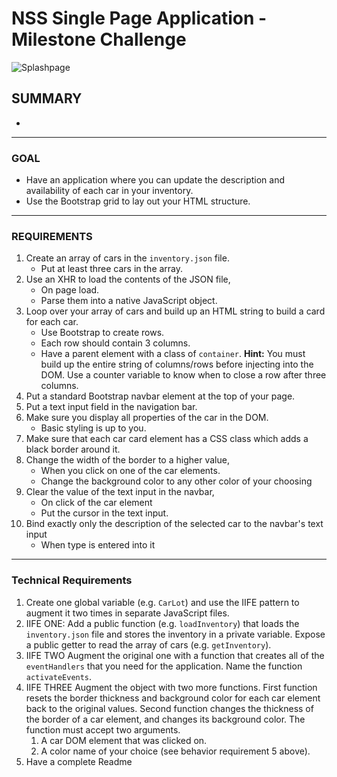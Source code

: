 # NSS Single Page Application - Milestone Challenge

![Splashpage]()

## SUMMARY
 - 

<hr>

### GOAL

 - Have an application where you can update the description and availability of each car in your inventory. 
 - Use the Bootstrap grid to lay out your HTML structure.

<hr>

### REQUIREMENTS

1. Create an array of cars in the `inventory.json` file. 
	- Put at least three cars in the array.
1. Use an XHR to load the contents of the JSON file, 
	- On page load.
	- Parse them into a native JavaScript object.
1. Loop over your array of cars and build up an HTML string to build a card for each car.
	- Use Bootstrap to create rows.
	- Each row should contain 3 columns.
	-  Have a parent element with a class of `container`. 
		__Hint:__ You must build up the entire string of columns/rows before injecting into the DOM. 
		Use a counter variable to know when to close a row after three columns.
1. Put a standard Bootstrap navbar element at the top of your page.
1. Put a text input field in the navigation bar.
1. Make sure you display all properties of the car in the DOM. 
	- Basic styling is up to you.
1. Make sure that each car card element has a CSS class which adds a black border around it.
1. Change the width of the border to a higher value, 
	- When you click on one of the car elements.
	- Change the background color to any other color of your choosing
1. Clear the value of the text input in the navbar, 
	- On click of the car element
	- Put the cursor in the text input.
1. Bind exactly only the description of the selected car to the navbar's text input
	- When type is entered into it

<hr>

### Technical Requirements

1. Create one global variable (e.g. `CarLot`) and use the IIFE pattern to augment it two times in separate JavaScript files.
1. IIFE ONE:
	Add a public function (e.g. `loadInventory`) that loads the `inventory.json` file and stores the inventory in a private variable.
	Expose a public getter to read the array of cars (e.g. `getInventory`).
1. IIFE TWO 
	Augment the original one with a function that creates all of the `eventHandlers` that you need for the application. Name the function `activateEvents`.
1. IIFE THREE 
	Augment the object with two more functions. 
		First function resets the border thickness and background color for each car element back to the original values. Second function changes the thickness of the border of a car element, and changes its background color. The function must accept two arguments.
    1. A car DOM element that was clicked on.
    1. A color name of your choice (see behavior requirement 5 above).
1. Have a complete Readme


